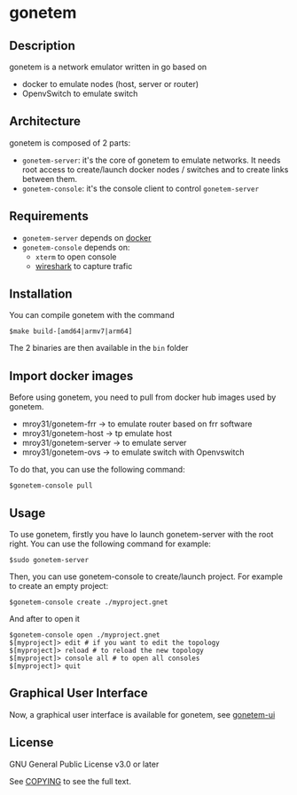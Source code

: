 gonetem
=======

Description
-----------

gonetem is a network emulator written in go based on

* docker to emulate nodes (host, server or router)
* OpenvSwitch to emulate switch

Architecture
------------

gonetem is composed of 2 parts:

* `gonetem-server`: it's the core of gonetem to emulate networks. It needs root access to create/launch
  docker nodes / switches and to create links between them.
* `gonetem-console`: it's the console client to control `gonetem-server`

Requirements
------------

* `gonetem-server` depends on [docker](https://www.docker.com/)
* `gonetem-console` depends on:
  * `xterm` to open console
  * [wireshark](https://www.wireshark.org/) to capture trafic

Installation
------------

You can compile gonetem with the command

    $make build-[amd64|armv7|arm64]

The 2 binaries are then available in the `bin` folder

Import docker images
--------------------

Before using gonetem, you need to pull from docker hub images used by gonetem.

* mroy31/gonetem-frr -> to emulate router based on frr software
* mroy31/gonetem-host -> tp emulate host
* mroy31/gonetem-server -> to emulate server
* mroy31/gonetem-ovs -> to emulate switch with Openvswitch

To do that, you can use the following command:

    $gonetem-console pull

Usage
-----

To use gonetem, firstly you have lo launch gonetem-server with the root
right. You can use the following command for example:

    $sudo gonetem-server

Then, you can use gonetem-console to create/launch project. For example
to create an empty project:

    $gonetem-console create ./myproject.gnet

And after to open it

    $gonetem-console open ./myproject.gnet
    $[myproject]> edit # if you want to edit the topology
    $[myproject]> reload # to reload the new topology
    $[myproject]> console all # to open all consoles
    $[myproject]> quit


Graphical User Interface
------------------------

Now, a graphical user interface is available for gonetem,
see [gonetem-ui](https://github.com/mroy31/gonetem-ui)


License
-------

GNU General Public License v3.0 or later

See [COPYING](COPYING) to see the full text.

